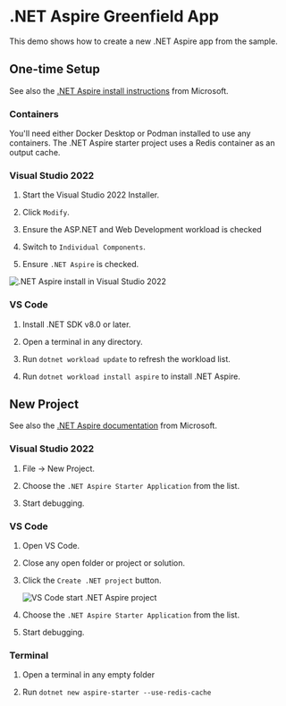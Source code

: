 .NET Aspire Greenfield App
==========================

This demo shows how to create a new .NET Aspire app from the sample.


One-time Setup
--------------

See also the [.NET Aspire install instructions](https://learn.microsoft.com/en-us/dotnet/aspire/fundamentals/setup-tooling?tabs=windows&pivots=visual-studio#install-net-aspire) from Microsoft.

### Containers

You'll need either Docker Desktop or Podman installed to use any containers.  The .NET Aspire starter project uses a Redis container as an output cache.

### Visual Studio 2022

1. Start the Visual Studio 2022 Installer.

2. Click `Modify`.

3. Ensure the ASP.NET and Web Development workload is checked

4. Switch to `Individual Components`.

5. Ensure `.NET Aspire` is checked.

![.NET Aspire install in Visual Studio 2022](https://learn.microsoft.com/en-us/dotnet/aspire/docs/media/install-aspire-workload-visual-studio.png)

### VS Code

1. Install .NET SDK v8.0 or later.

2. Open a terminal in any directory.

3. Run `dotnet workload update` to refresh the workload list.

4. Run `dotnet workload install aspire` to install .NET Aspire.


New Project
-----------

See also the [.NET Aspire documentation](https://learn.microsoft.com/en-us/dotnet/aspire/get-started/build-your-first-aspire-app) from Microsoft.

### Visual Studio 2022

1. File -> New Project.

2. Choose the `.NET Aspire Starter Application` from the list.

3. Start debugging.

### VS Code

1. Open VS Code.

2. Close any open folder or project or solution.

3. Click the `Create .NET project` button.

   ![VS Code start .NET Aspire project](https://learn.microsoft.com/en-us/dotnet/aspire/docs/includes/media/vscode-new-starter-project.png)

4. Choose the `.NET Aspire Starter Application` from the list.

5. Start debugging.

### Terminal

1. Open a terminal in any empty folder

2. Run `dotnet new aspire-starter --use-redis-cache`
